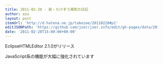 ```yaml
---
title: 2011-02-20 - 新・たけぞう瀕死の日記
author: azu
layout: post
itemUrl: 'http://d.hatena.ne.jp/takezoe/20110220#p1'
editJSONPath: 'https://github.com/jser/jser.info/edit/gh-pages/data/2011/02/index.json'
date: '2011-02-28T15:00:00+00:00'
---
```

EclipseHTMLEditor 2.1.0がリリース

JavaScript系の機能が大幅に強化されています
